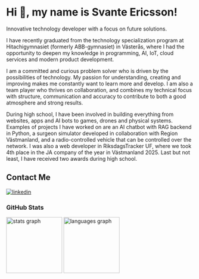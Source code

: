 # Hi 👋, my name is Svante Ericsson!
Innovative technology developer with a focus on future solutions.

I have recently graduated from the technology specialization program at Hitachigymnasiet (formerly ABB-gymnasiet) in Västerås, where I had the opportunity to deepen my knowledge in programming, AI, IoT, cloud services and modern product development.

I am a committed and curious problem solver who is driven by the possibilities of technology. My passion for understanding, creating and improving makes me constantly want to learn more and develop. I am also a team player who thrives on collaboration, and combines my technical focus with structure, communication and accuracy to contribute to both a good atmosphere and strong results.

During high school, I have been involved in building everything from websites, apps and AI bots to games, drones and physical systems. Examples of projects I have worked on are an AI chatbot with RAG backend in Python, a surgeon simulator developed in collaboration with Region Västmanland, and a radio-controlled vehicle that can be controlled over the network. I was also a web developer in RiksdagsTracker UF, where we took 4th place in the JA company of the year in Västmanland 2025. Last but not least, I have received two awards during high school.

## Contact Me
[![linkedin](https://img.shields.io/badge/linkedin-0A66C2?style=for-the-badge&logo=linkedin&logoColor=white)](https://www.linkedin.com/in/svante-ericsson-2025ab23b/)

### GitHub Stats
<div align="left">
  <img src="https://github-readme-stats.vercel.app/api?hide_title=false&hide_rank=false&show_icons=true&include_all_commits=true&count_private=true&disable_animations=false&theme=dark&locale=en&hide_border=true&username=svasim1" height="150" alt="stats graph"  />
  <img src="https://github-readme-stats.vercel.app/api/top-langs?locale=en&hide_title=false&layout=compact&card_width=320&langs_count=5&theme=dark&hide_border=true&username=svasim1" height="150" alt="languages graph"/>
</div>
